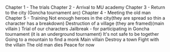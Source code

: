 Chapter 1 - The trials
Chapter 2 - Arrival to MU academy
Chapter 3 - Return to the city (Goncha tournament arc)
Chapter 4 - Meeting the old man
Chapter 5 - Training
Not enough heroes in the city(they are spread so thin a character has a breakdown)
Destruction of a village (they are framed)(main villain )
Trial of our characters
Jailbreak - for participating in Goncha tournament (it is an underground tournament)
It's not safe to be together
Going to a mountain to find a monk
Main villain Destroy a town
Fight with the villain
The old man dies
Peace for now
